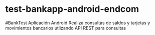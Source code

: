 # test-bankapp-android-endcom

#BankTest
Aplicación Android
Realiza consultas de saldos y tarjetas y movimientos bancarios
utlizando API REST para consultas
